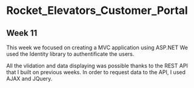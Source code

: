 # Rocket_Elevators_Customer_Portal

<h2>Week 11</h2>
This week we focused on creating a MVC application using ASP.NET
We used the Identity library to authentificate the users.

All the vlidation and data displaying was possible thanks to the REST API that I built on previous weeks. In order to request data to the API, I used AJAX and JQuery.
